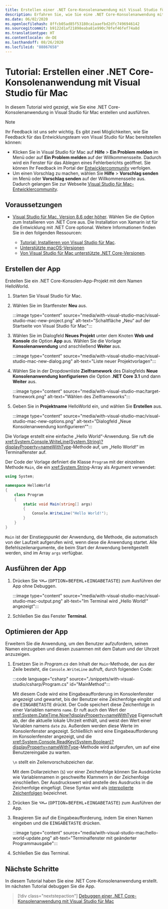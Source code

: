 ```yaml
---
title: Erstellen einer .NET Core-Konsolenanwendung mit Visual Studio für Mac
description: Erfahren Sie, wie Sie eine .NET Core-Konsolenanwendung mit Visual Studio für Mac erstellen.
ms.date: 06/02/2020
ms.openlocfilehash: 8ffcb05ad85f53180ca1aaefbd2dfc7496946142
ms.sourcegitcommit: b9122d1af21898eaba81e990c70fef46fef74a8d
ms.translationtype: HT
ms.contentlocale: de-DE
ms.lasthandoff: 08/26/2020
ms.locfileid: "88867658"
---
```

# <a name="tutorial-create-a-net-core-console-application-using-visual-studio-for-mac"></a>Tutorial: Erstellen einer .NET Core-Konsolenanwendung mit Visual Studio für Mac

In diesem Tutorial wird gezeigt, wie Sie eine .NET Core-Konsolenanwendung in Visual Studio für Mac erstellen und ausführen.

> [!NOTE]
> Ihr Feedback ist uns sehr wichtig. Es gibt zwei Möglichkeiten, wie Sie Feedback für das Entwicklungsteam von Visual Studio für Mac bereitstellen können:
>
> * Klicken Sie in Visual Studio für Mac auf **Hilfe** > **Ein Problem melden** im Menü oder auf **Ein Problem melden** auf der Willkommensseite. Dadurch wird ein Fenster für das Ablegen eines Fehlerberichts geöffnet. Sie können Ihr Feedback im Portal der [Entwicklercommunity](https://developercommunity.visualstudio.com/spaces/8/index.html) verfolgen.
> * Um einen Vorschlag zu machen, wählen Sie **Hilfe** > **Vorschlag senden** im Menü oder **Vorschlag senden** auf der Willkommensseite aus. Dadurch gelangen Sie zur Webseite [Visual Studio für Mac-Entwicklercommunity](https://developercommunity.visualstudio.com/content/idea/post.html?space=41).

## <a name="prerequisites"></a>Voraussetzungen

* [Visual Studio für Mac, Version 8.6 oder höher](https://visualstudio.microsoft.com/vs/mac/?utm_medium=microsoft&utm_source=docs.microsoft.com&utm_campaign=inline+link). Wählen Sie die Option zum Installieren von .NET Core aus. Die Installation von Xamarin ist für die Entwicklung mit .NET Core optional. Weitere Informationen finden Sie in den folgenden Ressourcen:

  * [Tutorial: Installieren von Visual Studio für Mac](/visualstudio/mac/installation).
  * [Unterstützte macOS-Versionen](../install/dependencies.md?pivots=os-macos)
  * [Von Visual Studio für Mac unterstützte .NET Core-Versionen](/visualstudio/mac/net-core-support).

## <a name="create-the-app"></a>Erstellen der App

Erstellen Sie ein .NET Core-Konsolen-App-Projekt mit dem Namen HelloWorld.

1. Starten Sie Visual Studio für Mac.

1. Wählen Sie im Startfenster **Neu** aus.

   :::image type="content" source="media/with-visual-studio-mac/visual-studio-mac-new-project.png" alt-text="Schaltfläche „Neu“ auf der Startseite von Visual Studio für Mac":::

1. Wählen Sie im Dialogfeld **Neues Projekt** unter dem Knoten **Web und Konsole** die Option **App** aus. Wählen Sie die Vorlage **Konsolenanwendung** und anschließend **Weiter** aus.

   :::image type="content" source="media/with-visual-studio-mac/visual-studio-mac-new-dialog.png" alt-text="Liste neuer Projektvorlagen":::

1. Wählen Sie in der Dropdownliste **Zielframework** des Dialogfelds **Neue Konsolenanwendung konfigurieren** die Option **.NET Core 3.1** und dann **Weiter** aus.

   :::image type="content" source="media/with-visual-studio-mac/target-framework.png" alt-text="Wählen des Zielframeworks":::

1. Geben Sie in **Projektname** HelloWorld ein, und wählen Sie **Erstellen** aus.

   :::image type="content" source="media/with-visual-studio-mac/visual-studio-mac-new-options.png" alt-text="Dialogfeld „Neue Konsolenanwendung konfigurieren“":::

Die Vorlage erstellt eine einfache „Hello World“-Anwendung. Sie ruft die <xref:System.Console.WriteLine(System.String)?displayProperty=nameWithType>-Methode auf, um „Hello World!“ im Terminalfenster auf.

Der Code der Vorlage definiert die Klasse `Program` mit der einzelnen Methode `Main`, die ein <xref:System.String>-Array als Argument verwendet:

```csharp
using System;

namespace HelloWorld
{
    class Program
    {
        static void Main(string[] args)
        {
            Console.WriteLine("Hello World!");
        }
    }
}
```

`Main` ist der Einstiegspunkt der Anwendung, die Methode, die automatisch von der Laufzeit aufgerufen wird, wenn diese die Anwendung startet. Alle Befehlszeilenargumente, die beim Start der Anwendung bereitgestellt werden, sind im Array `args` verfügbar.

## <a name="run-the-app"></a>Ausführen der App

1. Drücken Sie <kbd>⌥</kbd><kbd>⌘</kbd><kbd>↵</kbd> (<kbd>OPTION</kbd>+<kbd>BEFEHL</kbd>+<kbd>EINGABETASTE</kbd>) zum Ausführen der App ohne Debuggen.

   :::image type="content" source="media/with-visual-studio-mac/visual-studio-mac-output.png" alt-text="Im Terminal wird „Hello World!“ angezeigt":::

1. Schließen Sie das Fenster **Terminal**.

## <a name="enhance-the-app"></a>Optimieren der App

Erweitern Sie die Anwendung, um den Benutzer aufzufordern, seinen Namen einzugeben und diesen zusammen mit dem Datum und der Uhrzeit anzuzeigen.

1. Ersetzen Sie in *Program.cs* den Inhalt der `Main`-Methode, der aus der Zeile besteht, die `Console.WriteLine` aufruft, durch folgenden Code:

   :::code language="csharp" source="./snippets/with-visual-studio/csharp/Program.cs" id="MainMethod":::

   Mit diesem Code wird eine Eingabeaufforderung im Konsolenfenster angezeigt und gewartet, bis der Benutzer eine Zeichenfolge eingibt und die <kbd>EINGABETASTE</kbd> drückt. Der Code speichert diese Zeichenfolge in einer Variablen namens `name`. Er ruft auch den Wert der <xref:System.DateTime.Now?displayProperty=nameWithType> Eigenschaft ab, der die aktuelle lokale Uhrzeit enthält, und weist den Wert einer Variablen namens `date` zu. Außerdem werden diese Werte im Konsolenfenster angezeigt. Schließlich wird eine Eingabeaufforderung im Konsolenfenster angezeigt, und die <xref:System.Console.ReadKey(System.Boolean)?displayProperty=nameWithType>-Methode wird aufgerufen, um auf eine Benutzereingabe zu warten.

   `\n` stellt ein Zeilenvorschubzeichen dar.

   Mit dem Dollarzeichen (`$`) vor einer Zeichenfolge können Sie Ausdrücke wie Variablennamen in geschweifte Klammern in der Zeichenfolge einschließen. Der Ausdruckswert wird anstelle des Ausdrucks in die Zeichenfolge eingefügt. Diese Syntax wird als [interpolierte Zeichenfolgen](../../csharp/language-reference/tokens/interpolated.md) bezeichnet.

1. Drücken Sie <kbd>⌥</kbd><kbd>⌘</kbd><kbd>↵</kbd> (<kbd>OPTION</kbd>+<kbd>BEFEHL</kbd>+<kbd>EINGABETASTE</kbd>) zum Ausführen der App.

1. Reagieren Sie auf die Eingabeaufforderung, indem Sie einen Namen eingeben und die <kbd>EINGABETASTE</kbd> drücken.

   :::image type="content" source="media/with-visual-studio-mac/hello-world-update.png" alt-text="Terminalfenster mit geänderter Programmausgabe":::

1. Schließen Sie das Terminal.

## <a name="next-steps"></a>Nächste Schritte

In diesem Tutorial haben Sie eine .NET Core-Konsolenanwendung erstellt. Im nächsten Tutorial debuggen Sie die App.

> [!div class="nextstepaction"]
> [Debuggen einer .NET Core-Konsolenanwendung mit Visual Studio für Mac](debugging-with-visual-studio-mac.md)
